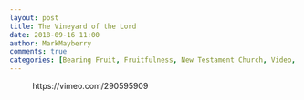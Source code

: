 ```yaml
---
layout: post
title: The Vineyard of the Lord
date: 2018-09-16 11:00
author: MarkMayberry
comments: true
categories: [Bearing Fruit, Fruitfulness, New Testament Church, Video, Sermon, Spiritual Growth, Vineyard]
---
```

<!-- wp:core-embed/vimeo {"url":"https://vimeo.com/290595909","type":"video","providerNameSlug":"vimeo"} -->
<figure class="wp-block-embed-vimeo wp-block-embed is-type-video is-provider-vimeo">
https://vimeo.com/290595909
</figure>
<!-- /wp:core-embed/vimeo -->
